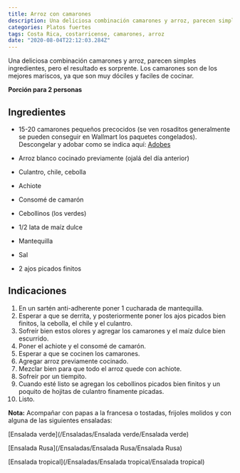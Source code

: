 ```yaml
---
title: Arroz con camarones
description: Una deliciosa combinación camarones y arroz, parecen simples ingredientes, pero el resultado es sorprente
categories: Platos fuertes
tags: Costa Rica, costarricense, camarones, arroz
date: "2020-08-04T22:12:03.284Z"
---
```


Una deliciosa combinación camarones y arroz, parecen simples ingredientes, pero el resultado es sorprente. Los camarones son de los mejores mariscos, ya que son muy dóciles y faciles de cocinar.

**Porción para 2 personas**

## Ingredientes

- 15-20 camarones pequeños precocidos (se ven rosaditos generalmente se pueden conseguir en Wallmart los paquetes congelados). Descongelar y adobar como se indica aquí: [Adobes](/Adobes/Adobes/)

- Arroz blanco cocinado previamente (ojalá del día anterior)
- Culantro, chile, cebolla
- Achiote
- Consomé de camarón
- Cebollinos (los verdes)
- 1/2 lata de maíz dulce
- Mantequilla
- Sal
- 2 ajos picados finitos

## Indicaciones

1. En un sartén anti-adherente poner 1 cucharada de mantequilla.
2. Esperar a que se derrita, y posteriormente poner los ajos picados bien finitos, la cebolla, el chile y el culantro.
3. Sofreír bien estos olores y agregar los camarones y el maíz dulce bien escurrido.
4. Poner el achiote y el consomé de camarón.
5. Esperar a que se cocinen los camarones.
6. Agregar arroz previamente cocinado.
7. Mezclar bien para que todo el arroz quede con achiote.
8. Sofreír por un tiempito.
9. Cuando esté listo se agregan los cebollinos picados bien finitos y un poquito de hojitas de culantro finamente picadas.
10. Listo.


**Nota:** Acompañar con papas a la francesa o tostadas, frijoles molidos y con alguna de las siguientes ensaladas:

[Ensalada verde](/Ensaladas/Ensalada verde/Ensalada verde)

[Ensalada Rusa](/Ensaladas/Ensalada Rusa/Ensalada Rusa)

[Ensalada tropical](/Ensaladas/Ensalada tropical/Ensalada tropical)
